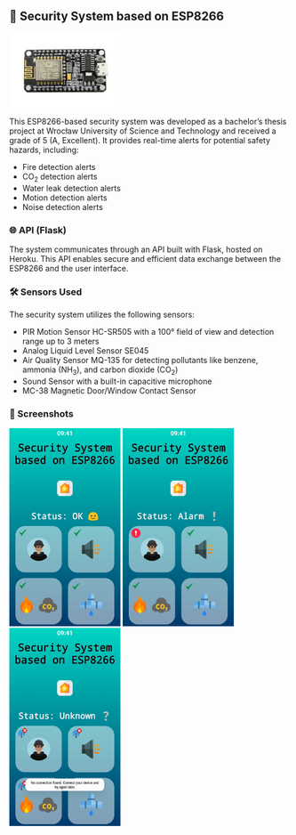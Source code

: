 <h2>📱 Security System based on ESP8266</h2>

<img src="img/esp8266.jpg" width="200px"> <p><p>This ESP8266-based security system was developed as a bachelor’s thesis project at Wrocław University of Science and Technology and received a grade of 5 (A, Excellent). It provides real-time alerts for potential safety hazards, including:</p>

<ul> 

  <li> Fire detection alerts</li> 
  <li> CO<sub>2</sub> detection alerts</li> 
  <li> Water leak detection alerts</li> 
  <li> Motion detection alerts</li> 
  <li> Noise detection alerts</li> 
  
</ul> 

<h3>🌐 API (Flask)</h3> 

<p>The system communicates through an API built with Flask, hosted on Heroku. This API enables secure and efficient data exchange between the ESP8266 and the user interface.</p> 

<h3>🛠 Sensors Used</h3> 

<p>The security system utilizes the following sensors:</p> 

<ul> 
  
  <li>PIR Motion Sensor HC-SR505 with a 100° field of view and detection range up to 3 meters</li> 
  <li>Analog Liquid Level Sensor SE045</li> <li>Air Quality Sensor MQ-135 for detecting pollutants like benzene, ammonia (NH<sub>3</sub>), and carbon dioxide (CO<sub>2</sub>)</li> 
  <li>Sound Sensor with a built-in capacitive microphone</li> 
  <li>MC-38 Magnetic Door/Window Contact Sensor</li> </ul> 
  
  <h3>📸 Screenshots</h3> 
  <p> <img src="img/1.jpg" width="200px"> 
    <img src="img/2.jpg" width="200px"> 
    <img src="img/3.jpg" width="200px"> 
  </p>
